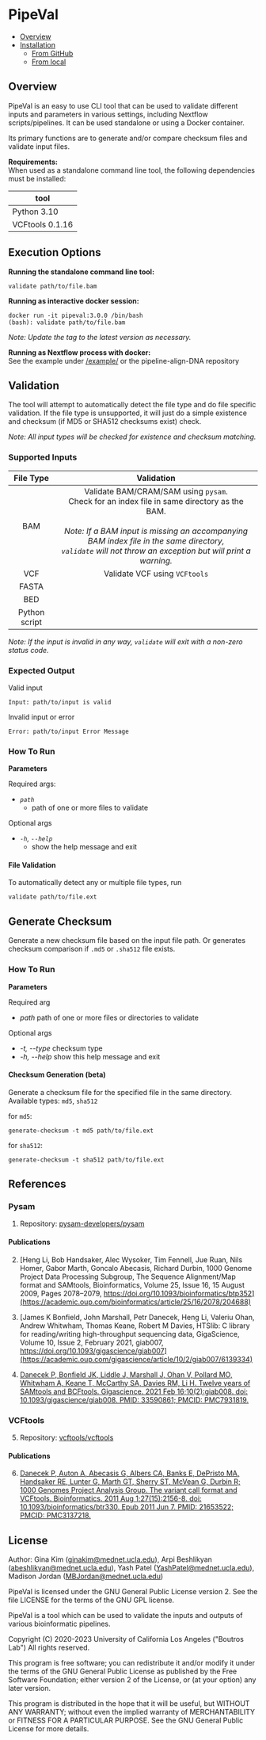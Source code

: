 # PipeVal

- [Overview](#overview)
- [Installation](#installation)
    - [From GitHub](#from-github)
    - [From local](#from-local)

## Overview
PipeVal is an easy to use CLI tool that can be used to validate different inputs and parameters in various settings, including Nextflow scripts/pipelines. It can be used standalone or using a Docker container.

Its primary functions are to generate and/or compare checksum files and validate input files.


**Requirements:**<br>
When used as a standalone command line tool, the following dependencies must be installed:

|tool|
|----|
|Python 3.10|
|VCFtools 0.1.16|

## Execution Options

**Running the standalone command line tool:**
```
validate path/to/file.bam
```

**Running as interactive docker session:**
```
docker run -it pipeval:3.0.0 /bin/bash
(bash): validate path/to/file.bam
```
_Note: Update the tag to the latest version as necessary._

**Running as Nextflow process with docker:**<br>
See the example under [/example/](https://github.com/uclahs-cds/public-tool-PipeVal/tree/main/example) or the pipeline-align-DNA repository

## Validation
The tool will attempt to automatically detect the file type and do file specific validation. 
If the file type is unsupported, it will just do a simple existence and checksum (if MD5 or SHA512 checksums exist) check.

_Note: All input types will be checked for existence and checksum matching._

### Supported Inputs

| File Type     | Validation |
| :-------:     | :---------: |
| BAM           | Validate BAM/CRAM/SAM using `pysam`. <br> Check for an index file in same directory as the BAM.<br><br>_Note: If a BAM input is missing an accompanying BAM index file in the same directory,<br> `validate` will not throw an exception but will print a warning._|
| VCF           | Validate VCF using `VCFtools` |
| FASTA         | |
| BED           | |
| Python script | |

_Note: If the input is invalid in any way, `validate` will exit with a non-zero status code._


### Expected Output

Valid input
```
Input: path/to/input is valid
```
Invalid input or error
```
Error: path/to/input Error Message
```

### How To Run

**Parameters**

Required args:<br>
- _`path`_ 
   - path of one or more files to validate

Optional args
- _`-h`, `--help`_ 
   - show the help message and exit

#### File Validation

To automatically detect any or multiple file types, run
```
validate path/to/file.ext
```

## Generate Checksum
Generate a new checksum file based on the input file path. Or generates checksum comparison if `.md5` or `.sha512` file exists.

### How To Run

**Parameters**

Required arg
- _path_ path of one or more files or directories to validate

Optional args
- _-t, --type_ checksum type
- _-h, --help_ show this help message and exit


#### Checksum Generation (beta)
Generate a checksum file for the specified file in the same directory. Available types: `md5`, `sha512`

for `md5`:
```
generate-checksum -t md5 path/to/file.ext
```

for `sha512`:
```
generate-checksum -t sha512 path/to/file.ext
```

## References

### Pysam

1. Repository: [pysam-developers/pysam](https://github.com/pysam-developers/pysam)

#### Publications

2.	[Heng Li, Bob Handsaker, Alec Wysoker, Tim Fennell, Jue Ruan, Nils Homer, Gabor Marth, Goncalo Abecasis, Richard Durbin, 1000 Genome Project Data Processing Subgroup, The Sequence Alignment/Map format and SAMtools, Bioinformatics, Volume 25, Issue 16, 15 August 2009, Pages 2078–2079, https://doi.org/10.1093/bioinformatics/btp352](https://academic.oup.com/bioinformatics/article/25/16/2078/204688)

3. [James K Bonfield, John Marshall, Petr Danecek, Heng Li, Valeriu Ohan, Andrew Whitwham, Thomas Keane, Robert M Davies, HTSlib: C library for reading/writing high-throughput sequencing data, GigaScience, Volume 10, Issue 2, February 2021, giab007, https://doi.org/10.1093/gigascience/giab007](https://academic.oup.com/gigascience/article/10/2/giab007/6139334)

4. [Danecek P, Bonfield JK, Liddle J, Marshall J, Ohan V, Pollard MO, Whitwham A, Keane T, McCarthy SA, Davies RM, Li H. Twelve years of SAMtools and BCFtools. Gigascience. 2021 Feb 16;10(2):giab008. doi: 10.1093/gigascience/giab008. PMID: 33590861; PMCID: PMC7931819.](https://www.ncbi.nlm.nih.gov/pmc/articles/PMC7931819/)

### VCFtools

5. Repository: [vcftools/vcftools](https://github.com/vcftools/vcftools)

#### Publications


6. [Danecek P, Auton A, Abecasis G, Albers CA, Banks E, DePristo MA, Handsaker RE, Lunter G, Marth GT, Sherry ST, McVean G, Durbin R; 1000 Genomes Project Analysis Group. The variant call format and VCFtools. Bioinformatics. 2011 Aug 1;27(15):2156-8. doi: 10.1093/bioinformatics/btr330. Epub 2011 Jun 7. PMID: 21653522; PMCID: PMC3137218.](https://www.ncbi.nlm.nih.gov/pmc/articles/PMC3137218/)


## License
Author: Gina Kim (ginakim@mednet.ucla.edu), Arpi Beshlikyan (abeshlikyan@mednet.ucla.edu), Yash Patel (YashPatel@mednet.ucla.edu), Madison Jordan (MBJordan@mednet.ucla.edu)

PipeVal is licensed under the GNU General Public License version 2. See the file LICENSE for the terms of the GNU GPL license.

PipeVal is a tool which can be used to validate the inputs and outputs of various bioinformatic pipelines.

Copyright (C) 2020-2023 University of California Los Angeles ("Boutros Lab") All rights reserved.

This program is free software; you can redistribute it and/or modify it under the terms of the GNU General Public License as published by the Free Software Foundation; either version 2 of the License, or (at your option) any later version.

This program is distributed in the hope that it will be useful, but WITHOUT ANY WARRANTY; without even the implied warranty of MERCHANTABILITY or FITNESS FOR A PARTICULAR PURPOSE. See the GNU General Public License for more details.
